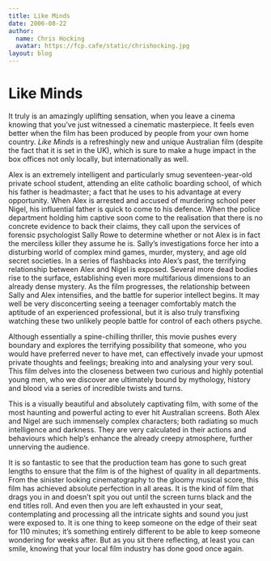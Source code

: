 ```yaml
---
title: Like Minds
date: 2006-08-22
author:
  name: Chris Hocking
  avatar: https://fcp.cafe/static/chrishocking.jpg
layout: blog
---
```

# Like Minds

It truly is an amazingly uplifting sensation, when you leave a cinema knowing that you’ve just witnessed a cinematic masterpiece. It feels even better when the film has been produced by people from your own home country. *Like Minds* is a refreshingly new and unique Australian film (despite the fact that it is set in the UK), which is sure to make a huge impact in the box offices not only locally, but internationally as well.

Alex is an extremely intelligent and particularly smug seventeen-year-old private school student, attending an elite catholic boarding school, of which his father is headmaster; a fact that he uses to his advantage at every opportunity. When Alex is arrested and accused of murdering school peer Nigel, his influential father is quick to come to his defence. When the police department holding him captive soon come to the realisation that there is no concrete evidence to back their claims, they call upon the services of forensic psychologist Sally Rowe to determine whether or not Alex is in fact the merciless killer they assume he is. Sally’s investigations force her into a disturbing world of complex mind games, murder, mystery, and age old secret societies. In a series of flashbacks into Alex’s past, the terrifying relationship between Alex and Nigel is exposed. Several more dead bodies rise to the surface, establishing even more multifarious dimensions to an already dense mystery. As the film progresses, the relationship between Sally and Alex intensifies, and the battle for superior intellect begins. It may well be very disconcerting seeing a teenager comfortably match the aptitude of an experienced professional, but it is also truly transfixing watching these two unlikely people battle for control of each others psyche.

Although essentially a spine-chilling thriller, this movie pushes every boundary and explores the terrifying possibility that someone, who you would have preferred never to have met, can effectively invade your upmost private thoughts and feelings; breaking into and analysing your very soul. This film delves into the closeness between two curious and highly potential young men, who we discover are ultimately bound by mythology, history and blood via a series of incredible twists and turns.

This is a visually beautiful and absolutely captivating film, with some of the most haunting and powerful acting to ever hit Australian screens. Both Alex and Nigel are such immensely complex characters; both radiating so much intelligence and darkness. They are very calculated in their actions and behaviours which help’s enhance the already creepy atmosphere, further unnerving the audience.

It is so fantastic to see that the production team has gone to such great lengths to ensure that the film is of the highest of quality in all departments. From the sinister looking cinematography to the gloomy musical score, this film has achieved absolute perfection in all areas. It is the kind of film that drags you in and doesn’t spit you out until the screen turns black and the end titles roll. And even then you are left exhausted in your seat, contemplating and processing all the intricate sights and sound you just were exposed to. It is one thing to keep someone on the edge of their seat for 110 minutes; it’s something entirely different to be able to keep someone wondering for weeks after. But as you sit there reflecting, at least you can smile, knowing that your local film industry has done good once again.
